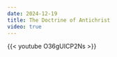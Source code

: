 ```yaml
---
date: 2024-12-19
title: The Doctrine of Antichrist
video: true
---
```



{{< youtube O36gUICP2Ns >}}
